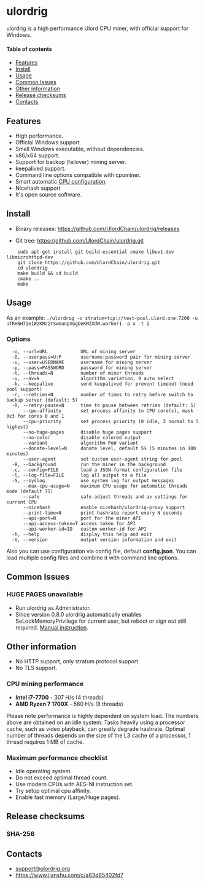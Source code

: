 # ulordrig

ulordrig is a high performance Ulord CPU miner, with official support for Windows.

#### Table of contents
* [Features](#features)
* [Install](#Install)
* [Usage](#usage)
* [Common Issues](#common-issues)
* [Other information](#other-information)
* [Release checksums](#release-checksums)
* [Contacts](#contacts)



## Features
* High performance.
* Official Windows support.
* Small Windows executable, without dependencies.
* x86/x64 support.
* Support for backup (failover) mining server.
* keepalived support.
* Command line options compatible with cpuminer.
* Smart automatic [CPU configuration](https://github.com/UlordChain/ulordrig).
* Nicehash support
* It's open source software.



## Install
* Binary releases: https://github.com/UlordChain/ulordrig/releases
    
* Git tree: https://github.com/UlordChain/ulordrig.git
```
    sudo apt-get install git build-essential cmake libuv1-dev libmicrohttpd-dev    
    git clone https://github.com/UlordChain/ulordrig.git   
    cd ulordrig     
    make build && cd build    
    cmake ..    
    make    
```



## Usage
As an example: `./ulordrig -o stratum+tcp://test-pool.ulord.one:7200 -u uTRHNH71eiW2KMc2rSwmanpXGgDeKMZXdW.worker1 -p x -t 1`
### Options
```    
  -o, --url=URL            URL of mining server
  -O, --userpass=U:P       username:password pair for mining server
  -u, --user=USERNAME      username for mining server
  -p, --pass=PASSWORD      password for mining server
  -t, --threads=N          number of miner threads
  -v, --av=N               algorithm variation, 0 auto select
  -k, --keepalive          send keepalived for prevent timeout (need pool support)
  -r, --retries=N          number of times to retry before switch to backup server (default: 5)
  -R, --retry-pause=N      time to pause between retries (default: 5)
      --cpu-affinity       set process affinity to CPU core(s), mask 0x3 for cores 0 and 1
      --cpu-priority       set process priority (0 idle, 2 normal to 5 highest)
      --no-huge-pages      disable huge pages support
      --no-color           disable colored output
      --variant            algorithm PoW variant
      --donate-level=N     donate level, default 5% (5 minutes in 100 minutes)
      --user-agent         set custom user-agent string for pool
  -B, --background         run the miner in the background
  -c, --config=FILE        load a JSON-format configuration file
  -l, --log-file=FILE      log all output to a file
  -S, --syslog             use system log for output messages
      --max-cpu-usage=N    maximum CPU usage for automatic threads mode (default 75)
      --safe               safe adjust threads and av settings for current CPU
      --nicehash           enable nicehash/ulordrig-proxy support
      --print-time=N       print hashrate report every N seconds
      --api-port=N         port for the miner API
      --api-access-token=T access token for API
      --api-worker-id=ID   custom worker-id for API
  -h, --help               display this help and exit
  -V, --version            output version information and exit
```

Also you can use configuration via config file, default **config.json**. You can load multiple config files and combine it with command line options.



## Common Issues
### HUGE PAGES unavailable
* Run ulordrig as Administrator.
* Since version 0.8.0 ulordrig automatically enables SeLockMemoryPrivilege for current user, but reboot or sign out still required. [Manual instruction](https://msdn.microsoft.com/en-gb/library/ms190730.aspx).



## Other information
* No HTTP support, only stratum protocol support.
* No TLS support.

### CPU mining performance
* **Intel i7-7700** - 307 H/s (4 threads)
* **AMD Ryzen 7 1700X** - 560 H/s (8 threads)

Please note performance is highly dependent on system load. The numbers above are obtained on an idle system. Tasks heavily using a processor cache, such as video playback, can greatly degrade hashrate. Optimal number of threads depends on the size of the L3 cache of a processor, 1 thread requires 1 MB of cache.

### Maximum performance checklist
* Idle operating system.
* Do not exceed optimal thread count.
* Use modern CPUs with AES-NI instruction set.
* Try setup optimal cpu affinity.
* Enable fast memory (Large/Huge pages).



## Release checksums
### SHA-256



## Contacts
* support@ulordrig.org
* https://www.jianshu.com/c/a63d65402fd7
